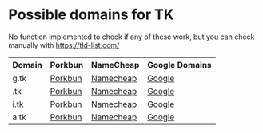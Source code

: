 # Possible domains for TK

No function implemented to check if any of these work, but you can check manually with https://tld-list.com/

| Domain | Porkbun | NameCheap | Google Domains |
|---|---|---|---|
| g.tk | [Porkbun](https://porkbun.com/checkout/search?prb=e814663da1&tlds=&idnLanguage=&search=search&q=g.tk) | [Namecheap](https://www.namecheap.com/domains/registration/results/?domain=g.tk) | [Google](https://domains.google.com/registrar/search?searchTerm=g.tk) |
| .tk | [Porkbun](https://porkbun.com/checkout/search?prb=e814663da1&tlds=&idnLanguage=&search=search&q=.tk) | [Namecheap](https://www.namecheap.com/domains/registration/results/?domain=.tk) | [Google](https://domains.google.com/registrar/search?searchTerm=.tk) |
| i.tk | [Porkbun](https://porkbun.com/checkout/search?prb=e814663da1&tlds=&idnLanguage=&search=search&q=i.tk) | [Namecheap](https://www.namecheap.com/domains/registration/results/?domain=i.tk) | [Google](https://domains.google.com/registrar/search?searchTerm=i.tk) |
| a.tk | [Porkbun](https://porkbun.com/checkout/search?prb=e814663da1&tlds=&idnLanguage=&search=search&q=a.tk) | [Namecheap](https://www.namecheap.com/domains/registration/results/?domain=a.tk) | [Google](https://domains.google.com/registrar/search?searchTerm=a.tk) |
